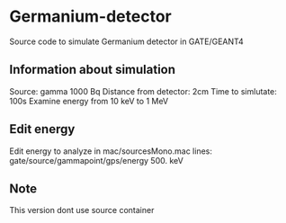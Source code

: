 # Germanium-detector
Source code to simulate Germanium detector in GATE/GEANT4

## Information about simulation
Source: gamma 1000 Bq
Distance from detector: 2cm
Time to simlutate: 100s
Examine energy from 10 keV to 1 MeV

## Edit energy
Edit energy to analyze in mac/sourcesMono.mac 
lines: gate/source/gammapoint/gps/energy 		500. keV

## Note
This version dont use source container
